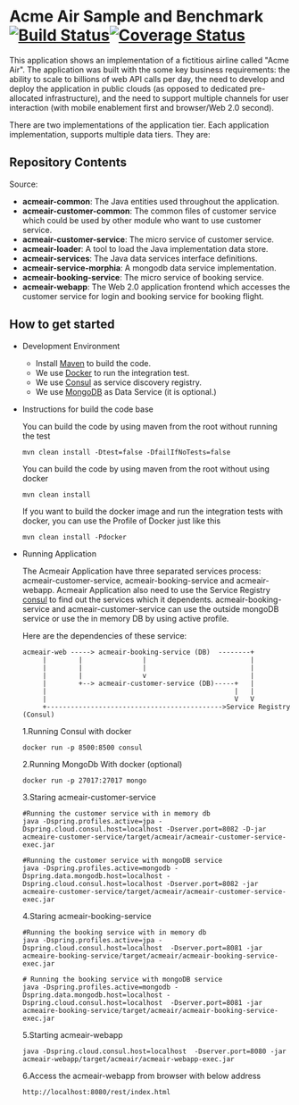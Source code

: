 # Acme Air Sample and Benchmark [![Build Status](https://travis-ci.org/WillemJiang/acmeair.svg?branch=master)](https://travis-ci.org/WillemJiang/acmeair)[![Coverage Status](https://coveralls.io/repos/github/WillemJiang/acmeair/badge.svg)](https://coveralls.io/github/WillemJiang/acmeair)

This application shows an implementation of a fictitious airline called "Acme Air".  The application was built with the some key business requirements: the ability to scale to billions of web API calls per day, the need to develop and deploy the application in public clouds (as opposed to dedicated pre-allocated infrastructure), and the need to support multiple channels for user interaction (with mobile enablement first and browser/Web 2.0 second).

There are two implementations of the application tier. Each application implementation, supports multiple data tiers.  They are:

## Repository Contents

Source:

- **acmeair-common**: The Java entities used throughout the application.
- **acmeair-customer-common**: The common files of customer service which could be used by other module who want to use customer service.
- **acmeair-customer-service**: The micro service of customer service. 
- **acmeair-loader**:  A tool to load the Java implementation data store.
- **acmeair-services**:  The Java data services interface definitions.
- **acmeair-service-morphia**:  A mongodb data service implementation.
- **acmeair-booking-service**: The micro service of booking service.
- **acmeair-webapp**:  The Web 2.0 application frontend which accesses the customer service for login and booking service for booking flight. 

## How to get started

* Development Environment
  
  * Install [Maven](https://maven.apache.org/) to build the code.
  * We use [Docker](https://www.docker.com/) to run the integration test.
  * We use [Consul](https://www.consul.io) as service discovery registry. 
  * We use [MongoDB](https://www.mongodb.com/) as Data Service (it is optional.)
   
* Instructions for build the code base

  You can build the code by using maven from the root without running the test
        
      mvn clean install -Dtest=false -DfailIfNoTests=false 
  
  You can build the code by using maven from the root without using docker
      
      mvn clean install

  If you want to build the docker image and run the integration tests with docker, you can use the Profile of Docker just like this 
  
      mvn clean install -Pdocker
      
* Running Application

  The Acmeair Application have three separated services process: acmeair-customer-service, acmeair-booking-service and acmeair-webapp.
  Acmeair Application also need to use the Service Registry [consul](https://www.consul.io/) to find out the services which it dependents. 
  acmeair-booking-service and acmeair-customer-service can use the outside mongoDB service or use the in memory DB by using active profile.
    
  Here are the dependencies of these service:
  
      acmeair-web -----> acmeair-booking-service (DB)  --------+
           |        |               |                          |
           |        |               |                          |
           |        |               v                          |
           |        +--> acmeair-customer-service (DB)-----+   |
           |                                               |   |
           |                                               V   V
           +-------------------------------------------->Service Registry (Consul)            
                    
  
  1.Running Consul with docker
  
      docker run -p 8500:8500 consul
      
  2.Running MongoDb With docker (optional)
     
      docker run -p 27017:27017 mongo
      
  3.Staring acmeair-customer-service 
     
      #Running the customer service with in memory db
      java -Dspring.profiles.active=jpa -Dspring.cloud.consul.host=localhost -Dserver.port=8082 -D-jar acmeaire-customer-service/target/acmeair/acmeair-customer-service-exec.jar
        
      #Running the customer service with mongoDB service
      java -Dspring.profiles.active=mongodb -Dspring.data.mongodb.host=localhost -Dspring.cloud.consul.host=localhost -Dserver.port=8082 -jar acmeaire-customer-service/target/acmeair/acmeair-customer-service-exec.jar
              
        
  4.Staring acmeair-booking-service 
   
      #Running the booking service with in memory db
      java -Dspring.profiles.active=jpa -Dspring.cloud.consul.host=localhost  -Dserver.port=8081 -jar acmeaire-booking-service/target/acmeair/acmeair-booking-service-exec.jar
        
      # Running the booking service with mongoDB service
      java -Dspring.profiles.active=mongodb -Dspring.data.mongodb.host=localhost -Dspring.cloud.consul.host=localhost  -Dserver.port=8081 -jar acmeaire-booking-service/target/acmeair/acmeair-booking-service-exec.jar
             
      
  5.Starting acmeair-webapp
      
      java -Dspring.cloud.consul.host=localhost  -Dserver.port=8080 -jar acmeair-webapp/target/acmeair/acmeair-webapp-exec.jar
       
  6.Access the acmeair-webapp from browser with below address
  
      http://localhost:8080/rest/index.html
